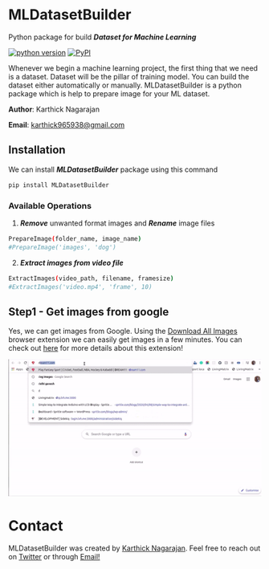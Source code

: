 # MLDatasetBuilder
Python package for build ***Dataset for Machine Learning***

[![python version](https://img.shields.io/badge/Python-3.6-yellow)](https://pypi.org/project/MLDatasetBuilder/)
[![PyPI](https://img.shields.io/badge/pypi-v0.0.3-blue)](https://pypi.org/project/MLDatasetBuilder/)

Whenever we begin a machine learning project, the first thing that we need is a dataset. Dataset will be the pillar of training model. You can build the dataset either automatically or manually. MLDatasetBuilder is a python package which is help to prepare image for your ML dataset.

**Author**: Karthick Nagarajan

**Email**: karthick965938@gmail.com

## Installation
We can install ***MLDatasetBuilder*** package using this command

```sh
pip install MLDatasetBuilder
```
### Available Operations

1) ***Remove*** unwanted format images and ***Rename*** image files

```sh
PrepareImage(folder_name, image_name)
#PrepareImage('images', 'dog')
```
2) ***Extract images from video file***
```sh
ExtractImages(video_path, filename, framesize)
#ExtractImages('video.mp4', 'frame', 10)
```

## Step1 - Get images from google
Yes, we can get images from Google. Using the [Download All Images](https://chrome.google.com/webstore/detail/download-all-images/ifipmflagepipjokmbdecpmjbibjnakm?hl=en) browser extension we can easily get images in a few minutes. You can check out [here](https://www.youtube.com/watch?v=ik1VxrtN7m8&feature=youtu.be) for more details about this extension!


![logo](https://github.com/karthick965938/ML-Dataset-Builder/blob/master/assets/step_01.gif)

# Contact
MLDatasetBuilder was created by [Karthick Nagarajan](https://stackoverflow.com/users/6295641/karthick-nagarajan?tab=profile). Feel free to reach out on [Twitter](https://twitter.com/Karthick965938) or through [Email!](karthick965938@gmail.com)
